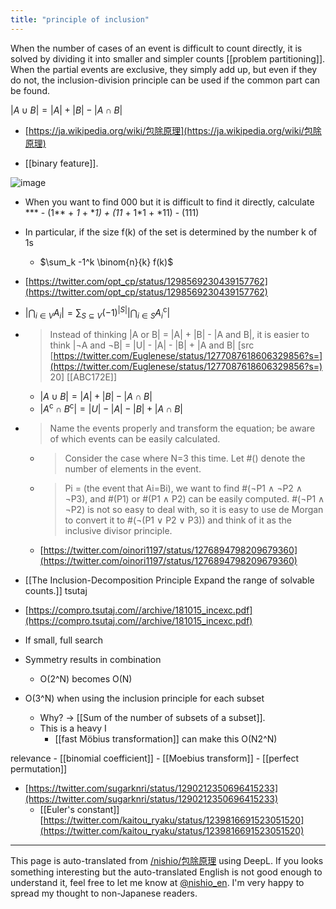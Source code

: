 ```yaml
---
title: "principle of inclusion"
---
```


When the number of cases of an event is difficult to count directly, it is solved by dividing it into smaller and simpler counts [[problem partitioning]]. When the partial events are exclusive, they simply add up, but even if they do not, the inclusion-division principle can be used if the common part can be found.

$| A \cup B | = |A| + |B| - |A \cap B|$
- [https://ja.wikipedia.org/wiki/包除原理](https://ja.wikipedia.org/wiki/包除原理)

- [[binary feature]].


![image](https://gyazo.com/afe3d4832a4c5543a2d318ddc95e32d7/thumb/1000)
- When you want to find 000 but it is difficult to find it directly, calculate *** - (1** + *1* + **1) + (11* + 1*1 + *11) - (111)
- In particular, if the size f(k) of the set is determined by the number k of 1s
    - $\sum_k -1^k \binom{n}{k} f(k)$
- [https://twitter.com/opt_cp/status/1298569230439157762](https://twitter.com/opt_cp/status/1298569230439157762)
- $| \bigcap_{i \in V}A_i | = \sum_{S \subseteq V} (-1)^{|S|} | \bigcap_{i\in S} A_i^{\mathsf c} |$
- >  Instead of thinking |A or B| = |A| + |B| - |A and B|, it is easier to think |¬A and ¬B| = |U| - |A| - |B| + |A and B| [src [https://twitter.com/Euglenese/status/1277087618606329856?s=](https://twitter.com/Euglenese/status/1277087618606329856?s=) 20] [[ABC172E]]
    - $| A \cup B | = |A| + |B| - |A \cap B|$
    - $| A^{\mathsf c} \cap B^{\mathsf c} | = |U| - |A| - |B| + |A \cap B|$
- > Name the events properly and transform the equation; be aware of which events can be easily calculated.
    - > Consider the case where N=3 this time. Let #() denote the number of elements in the event.
    - >  Pi = (the event that Ai=Bi), we want to find #(¬P1 ∧ ¬P2 ∧ ¬P3), and #(P1) or #(P1 ∧ P2) can be easily computed. #(¬P1 ∧ ¬P2) is not so easy to deal with, so it is easy to use de Morgan to convert it to #(¬(P1 ∨ P2 ∨ P3)) and think of it as the inclusive divisor principle.
    - [https://twitter.com/oinori1197/status/1276894798209679360](https://twitter.com/oinori1197/status/1276894798209679360)

- [[The Inclusion-Decomposition Principle Expand the range of solvable counts.]]  tsutaj
- [https://compro.tsutaj.com//archive/181015_incexc.pdf](https://compro.tsutaj.com//archive/181015_incexc.pdf)
- If small, full search
- Symmetry results in combination
    - O(2^N) becomes O(N)
- O(3^N) when using the inclusion principle for each subset
    - Why? → [[Sum of the number of subsets of a subset]].
    - This is a heavy I
        - [[fast Möbius transformation]] can make this O(N2^N)

relevance
    - [[binomial coefficient]]
    - [[Moebius transform]]
    - [[perfect permutation]]
- [https://twitter.com/sugarknri/status/1290212350696415233](https://twitter.com/sugarknri/status/1290212350696415233)
    - [[Euler's constant]]  [https://twitter.com/kaitou_ryaku/status/1239816691523051520](https://twitter.com/kaitou_ryaku/status/1239816691523051520)

---
This page is auto-translated from [/nishio/包除原理](https://scrapbox.io/nishio/包除原理) using DeepL. If you looks something interesting but the auto-translated English is not good enough to understand it, feel free to let me know at [@nishio_en](https://twitter.com/nishio_en). I'm very happy to spread my thought to non-Japanese readers.